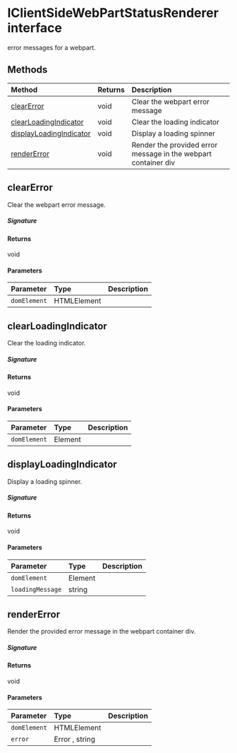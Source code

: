 # IClientSideWebPartStatusRenderer interface





error messages for a webpart.







## Methods

| Method	   |  Returns	| Description|
|:-------------|:-------|:-----------|
|[clearError](#clearerror~xlfc9)      | void | Clear the webpart error message |
|[clearLoadingIndicator](#clearloadingindicator~s6nw9)      | void | Clear the loading indicator |
|[displayLoadingIndicator](#displayloadingindicator~qh9g9)      | void | Display a loading spinner |
|[renderError](#rendererror~vxc09)      | void | Render the provided error message in the webpart container div |



## clearError

Clear the webpart error message.

##### Signature

#### Returns
void

#### Parameters


| Parameter	   | Type    | Description |
|:-------------|:---------------|:------------|
| `domElement`    | HTMLElement |  |


## clearLoadingIndicator

Clear the loading indicator.

##### Signature

#### Returns
void

#### Parameters


| Parameter	   | Type    | Description |
|:-------------|:---------------|:------------|
| `domElement`    | Element |  |


## displayLoadingIndicator

Display a loading spinner.

##### Signature

#### Returns
void

#### Parameters


| Parameter	   | Type    | Description |
|:-------------|:---------------|:------------|
| `domElement`    | Element |  |
| `loadingMessage`    | string |  |


## renderError

Render the provided error message in the webpart container div.

##### Signature

#### Returns
void

#### Parameters


| Parameter	   | Type    | Description |
|:-------------|:---------------|:------------|
| `domElement`    | HTMLElement |  |
| `error`    | Error , string |  |

